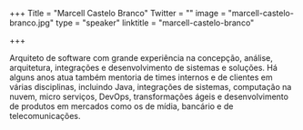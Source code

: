 +++
Title = "Marcell Castelo Branco"
Twitter = ""
image = "marcell-castelo-branco.jpg"
type = "speaker"
linktitle = "marcell-castelo-branco"

+++

Arquiteto de software com grande experiência na concepção, análise, arquitetura, integrações e desenvolvimento de sistemas e soluções. Há alguns anos atua também mentoria de times internos e de clientes em várias disciplinas, incluindo Java, integrações de sistemas, computação na nuvem, micro serviços, DevOps, transformações ágeis e desenvolvimento de produtos em mercados como os de mídia, bancário e de telecomunicações.
